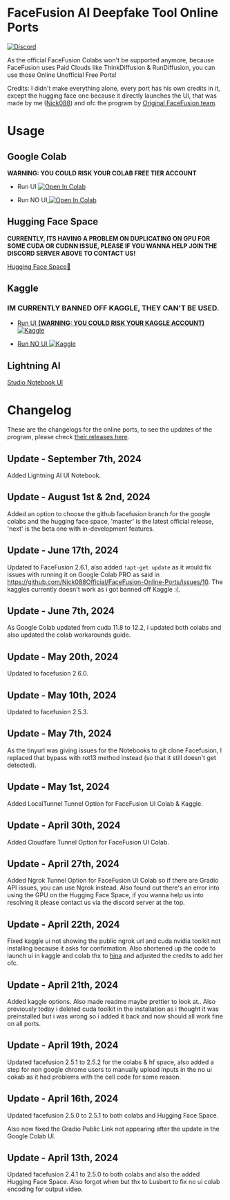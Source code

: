 # FaceFusion AI Deepfake Tool Online Ports

[![Discord](https://img.shields.io/discord/1198701940511617164?color=%23738ADB&label=Discord&style=for-the-badge)](https://discord.gg/osai)

As the official FaceFusion Colabs won't be supported anymore, because FaceFusion uses Paid Clouds like ThinkDiffusion & RunDiffusion, you can use those Online Unofficial Free Ports!


Credits: I didn't make everything alone, every port has his own credits in it, except the hugging face one because it directly launches the UI, that was made by me ([Nick088](https://linktr.ee)) and ofc the program by [Original FaceFusion team](https://github.com/facefusion/facefusion).
# Usage

## Google Colab

**WARNING: YOU COULD RISK YOUR COLAB FREE TIER ACCOUNT**

- Run UI <a target="_blank" href="https://colab.research.google.com/github/Nick088Official/FaceFusion-Colab/blob/main/FaceFusion_UI.ipynb">
  <img src="https://colab.research.google.com/assets/colab-badge.svg" alt="Open In Colab"/>
</a>

- Run NO UI<a target="_blank" href="https://colab.research.google.com/github/Nick088Official/FaceFusion-Colab/blob/main/FaceFusion_Headless_No_UI.ipynb">
  <img src="https://colab.research.google.com/assets/colab-badge.svg" alt="Open In Colab"/>
</a>

## Hugging Face Space

**CURRENTLY, ITS HAVING A PROBLEM ON DUPLICATING ON GPU FOR SOME CUDA OR CUDNN ISSUE, PLEASE IF YOU WANNA HELP JOIN THE DISCORD SERVER ABOVE TO CONTACT US!**

[Hugging Face Space🤗](https://huggingface.co/spaces/Nick088/FaceFusion)

## Kaggle

### IM CURRENTLY BANNED OFF KAGGLE, THEY CAN'T BE USED.

- [Run UI **(WARNING: YOU COULD RISK YOUR KAGGLE ACCOUNT)** ![Kaggle](https://img.shields.io/badge/Kaggle-035a7d?style=for-the-badge&logo=kaggle&logoColor=white)](https://www.kaggle.com/code/nick088/facefusion-ui/notebook)

- [Run NO UI ![Kaggle](https://img.shields.io/badge/Kaggle-035a7d?style=for-the-badge&logo=kaggle&logoColor=white)](https://www.kaggle.com/code/nick088/facefusion-headless-no-ui/notebook)

## Lightning AI
[Studio Notebook UI](https://lightning.ai/nick088/studios/facefusion-ui)

# Changelog
These are the changelogs for the online ports, to see the updates of the program, please check [their releases here](https://github.com/facefusion/facefusion/releases).
## Update - September 7th, 2024
Added Lightning AI UI Notebook.
## Update - August 1st & 2nd, 2024
Added an option to choose the github facefusion branch for the google colabs and the hugging face space, 'master' is the latest official release, 'next' is the beta one with in-development features.
## Update - June 17th, 2024
Updated to FaceFusion 2.6.1, also added `!apt-get update` as it would fix issues with running it on Google Colab PRO as said in https://github.com/Nick088Official/FaceFusion-Online-Ports/issues/10. The kaggles currently doesn't work as i got banned off Kaggle :(.
## Update - June 7th, 2024
As Google Colab updated from cuda 11.8 to 12.2, i updated both colabs and also updated the colab workarounds guide.
## Update - May 20th, 2024
Updated to facefusion 2.6.0.
## Update - May 10th, 2024
Updated to facefusion 2.5.3.
## Update - May 7th, 2024
As the tinyurl was giving issues for the Notebooks to git clone Facefusion, I replaced that bypass with rot13 method instead (so that it still doesn't get detected).
## Update - May 1st, 2024
Added LocalTunnel Tunnel Option for FaceFusion UI Colab & Kaggle.
## Update - April 30th, 2024
Added Cloudfare Tunnel Option for FaceFusion UI Colab.
## Update - April 27th, 2024
Added Ngrok Tunnel Option for FaceFusion UI Colab so if there are Gradio API issues, you can use Ngrok instead. Also found out there's an error into using the GPU on the Hugging Face Space, if you wanna help us into resolving it please contact us via the discord server at the top.
## Update - April 22th, 2024
Fixed kaggle ui not showing the public ngrok url and cuda nvidia toolkit not installing because it asks for confirmation. Also shortened up the code to launch ui in kaggle and colab thx to [hina](https://linktr.ee/_hina__) and adjusted the credits to add her ofc.
## Update - April 21th, 2024
Added kaggle options. Also made readme maybe prettier to look at.. Also previously today i deleted cuda toolkit in the installation as i thought it was preinstalled but i was wrong so i added it back and now should all work fine on all ports. 
## Update - April 19th, 2024
Updated facefusion 2.5.1 to 2.5.2 for the colabs & hf space, also added a step for non google chrome users to manually upload inputs in the no ui cokab as it had problems with the cell code for some reason.
## Update - April 16th, 2024
Updated facefusion 2.5.0 to 2.5.1 to both colabs and Hugging Face Space.

Also now fixed the Gradio Public Link not appearing after the update in the Google Colab UI.
## Update - April 13th, 2024
Updated facefusion 2.4.1 to 2.5.0 to both colabs and also the added Hugging Face Space. Also forgot when but thx to Lusbert to fix no ui colab encoding for output video.
